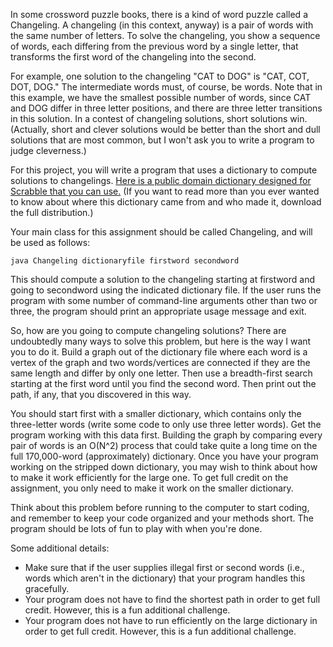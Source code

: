 In some crossword puzzle books, there is a kind of word puzzle called a Changeling. A changeling (in this context, anyway) is a pair of words with the same number of letters. To solve the changeling, you show a sequence of words, each differing from the previous word by a single letter, that transforms the first word of the changeling into the second.

For example, one solution to the changeling "CAT to DOG" is "CAT, COT, DOT, DOG." The intermediate words must, of course, be words. Note that in this example, we have the smallest possible number of words, since CAT and DOG differ in three letter positions, and there are three letter transitions in this solution. In a contest of changeling solutions, short solutions win. (Actually, short and clever solutions would be better than the short and dull solutions that are most common, but I won't ask you to write a program to judge cleverness.)

For this project, you will write a program that uses a dictionary to compute solutions to changelings. [Here is a public domain dictionary designed for Scrabble that you can use.](https://www.cs.carleton.edu/faculty/dmusican/cs201f07/WORD.LST) (If you want to read more than you ever wanted to know about where this dictionary came from and who made it, download the full distribution.)

Your main class for this assignment should be called Changeling, and will be used as follows:
```
java Changeling dictionaryfile firstword secondword
```

This should compute a solution to the changeling starting at firstword and going to secondword using the indicated dictionary file. If the user runs the program with some number of command-line arguments other than two or three, the program should print an appropriate usage message and exit.

So, how are you going to compute changeling solutions? There are undoubtedly many ways to solve this problem, but here is the way I want you to do it. Build a graph out of the dictionary file where each word is a vertex of the graph and two words/vertices are connected if they are the same length and differ by only one letter. Then use a breadth-first search starting at the first word until you find the second word. Then print out the path, if any, that you discovered in this way.

You should start first with a smaller dictionary, which contains only the three-letter words (write some code to only use three letter words). Get the program working with this data first. Building the graph by comparing every pair of words is an O(N^2) process that could take quite a long time on the full 170,000-word (approximately) dictionary. Once you have your program working on the stripped down dictionary, you may wish to think about how to make it work efficiently for the large one. To get full credit on the assignment, you only need to make it work on the smaller dictionary.

Think about this problem before running to the computer to start coding, and remember to keep your code organized and your methods short. The program should be lots of fun to play with when you're done.

Some additional details:

- Make sure that if the user supplies illegal first or second words (i.e., words which aren't in the dictionary) that your program handles this gracefully.
- Your program does not have to find the shortest path in order to get full credit. However, this is a fun additional challenge.
- Your program does not have to run efficiently on the large dictionary in order to get full credit. However, this is a fun additional challenge.